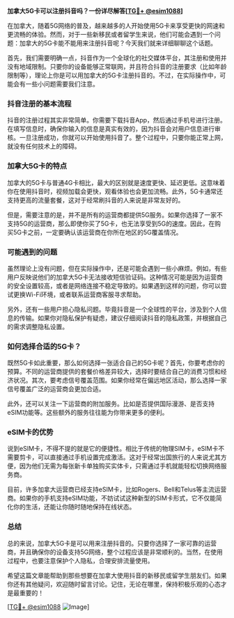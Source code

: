**加拿大5G卡可以注册抖音吗？一份详尽解答[[TG💪+ @esim1088](https://t.me/s/esim1088)]**

在加拿大，随着5G网络的普及，越来越多的人开始使用5G卡来享受更快的网速和更流畅的体验。然而，对于一些新移民或者留学生来说，他们可能会遇到一个问题：加拿大的5G卡能不能用来注册抖音呢？今天我们就来详细聊聊这个话题。

首先，我们需要明确一点，抖音作为一个全球化的社交媒体平台，其注册和使用并没有地域限制。只要你的设备能够正常联网，并且符合抖音的注册要求（比如年龄限制等），理论上你是可以用加拿大的5G卡注册抖音的。不过，在实际操作中，可能会有一些小问题需要我们注意。

### 抖音注册的基本流程

抖音的注册过程其实非常简单。你需要下载抖音App，然后通过手机号进行注册。在填写信息时，确保你输入的信息是真实有效的，因为抖音会对用户信息进行审核。一旦注册成功，你就可以开始使用抖音了。整个过程中，只要你能正常上网，就没有任何技术上的障碍。

### 加拿大5G卡的特点

加拿大的5G卡与普通4G卡相比，最大的区别就是速度更快、延迟更低。这意味着你在使用抖音时，视频加载会更快，观看体验也会更加流畅。此外，5G卡通常还支持更高的流量套餐，这对于经常刷抖音的人来说是非常友好的。

但是，需要注意的是，并不是所有的运营商都提供5G服务。如果你选择了一家不支持5G的运营商，那么即使你买了5G卡，也无法享受到5G的速度。因此，在购买5G卡之前，一定要确认该运营商在你所在地区的5G覆盖情况。

### 可能遇到的问题

虽然理论上没有问题，但在实际操作中，还是可能会遇到一些小麻烦。例如，有些用户反映说他们的加拿大5G卡无法接收短信验证码。这种情况可能是因为运营商的安全设置较高，或者是网络连接不稳定导致的。如果遇到这样的问题，你可以尝试更换Wi-Fi环境，或者联系运营商客服寻求帮助。

另外，还有一些用户担心隐私问题。毕竟抖音是一个全球性的平台，涉及到个人信息的传输。如果你对隐私保护有疑虑，建议仔细阅读抖音的隐私政策，并根据自己的需求调整隐私设置。

### 如何选择合适的5G卡？

既然5G卡如此重要，那么如何选择一张适合自己的5G卡呢？首先，你要考虑你的预算。不同的运营商提供的套餐价格差异较大，选择时要结合自己的消费习惯和经济状况。其次，要考虑信号覆盖范围。如果你经常在偏远地区活动，那么选择一家信号覆盖广泛的运营商会更加合适。

此外，还可以关注一下运营商的附加服务。比如是否提供国际漫游、是否支持eSIM功能等。这些额外的服务往往能为你带来更多的便利。

### eSIM卡的优势

说到eSIM卡，不得不提的就是它的便捷性。相比于传统的物理SIM卡，eSIM卡不需要剪卡，可以直接通过手机设置完成激活。这对于经常出国旅行的人来说尤其方便，因为他们无需为每张新卡单独购买实体卡，只需通过手机就能轻松切换网络服务商。

目前，许多加拿大运营商已经支持eSIM卡，比如Rogers、Bell和Telus等主流运营商。如果你的手机支持eSIM功能，不妨试试这种新型的SIM卡形式，它不仅能简化你的生活，还能让你随时随地保持在线状态。

### 总结

总的来说，加拿大5G卡是可以用来注册抖音的。只要你选择了一家可靠的运营商，并且确保你的设备支持5G网络，整个过程应该是非常顺利的。当然，在使用过程中，也要注意保护个人隐私，合理安排流量使用。

希望这篇文章能帮助到那些想要在加拿大使用抖音的新移民或留学生朋友们。如果你还有其他疑问，欢迎随时留言讨论。记住，无论在哪里，保持积极乐观的心态才是最重要的！

[[TG💪+ @esim1088](https://t.me/s/esim1088) ![Image](https://i.postimg.cc/4NQfJmqS/Snipaste-2025-05-13-00-14-12.png)]